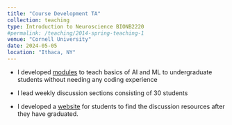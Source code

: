 ```yaml
---
title: "Course Development TA"
collection: teaching
type: Introduction to Neuroscience BIONB2220
#permalink: /teaching/2014-spring-teaching-1
venue: "Cornell University"
date: 2024-05-05
location: "Ithaca, NY"
---
```


- I developed [modules]('https://github.com/namanagrawal97/bionb2220/blob/main/Untitled2.ipynb') to teach basics of AI and ML to undergraduate students without needing any coding experience

- I lead weekly discussion sections consisting of 30 students

- I developed a [website]('https://namanagrawalneuro.notion.site/BIONB2220-Discussion-Sections-efe486ac9f8745fda5a7e63532b27ff0?pvs=74') for students to find the discussion resources after they have graduated.
